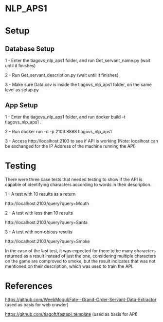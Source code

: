 # NLP_APS1

# Setup

## Database Setup

1 - Enter the tiagovs_nlp_aps1 folder, and run Get_servant_name.py (wait until it finishes)

2 - Run Get_servant_description.py (wait until it finishes)

3 - Make sure Data.csv is inside the tiagovs_nlp_aps1 folder, on the same level as setup.py 

## App Setup

1 - Enter the tiagovs_nlp_aps1 folder, and run docker build -t tiagovs_nlp_aps1 .

2 - Run docker run -d -p 2103:8888 tiagovs_nlp_aps1

3 - Access http://localhost:2103 to see if API is working (Note: localhost can be exchanged for the IP Address of the machine running the API)

# Testing

There were three case tests that needed testing to show if the API is capable of identifying characters according to words in their description.

1 - A test with 10 results as a return

http://localhost:2103/query?query=Mouth

2 - A test with less than 10 results

http://localhost:2103/query?query=Santa

3 - A test with non-obious results

http://localhost:2103/query?query=Smoke

In the case of the last test, it was expected for there to be many characters returned as a result instead of just the one, considering multiple characters on the game are comproved to smoke, but the result indicates that was not mentioned on their description, which was used to train the API.

# References

https://github.com/WeebMogul/Fate--Grand-Order-Servant-Data-Extractor (used as basis for web crawler)

https://github.com/tiagoft/fastapi_template (used as basis for API)

